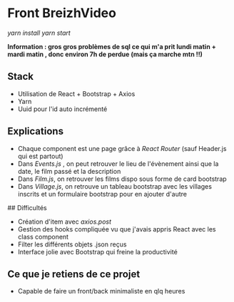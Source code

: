 # Front BreizhVideo

*yarn install*
*yarn start*

**Information : gros gros problèmes de sql ce qui m'a prit lundi matin + mardi matin , donc environ 7h de perdue (mais ça marche mtn !!)**
## Stack 

* Utilisation de React + Bootstrap + Axios 
* Yarn 
* Uuid pour l'id auto incrémenté 

## Explications 

* Chaque component est une page grâce à *React Router* (sauf Header.js qui est partout)
* Dans *Events.js* , on peut retrouver le lieu de l'évènement ainsi que la date, le film passé et la description 
* Dans *Film.js*, on retrouver les films dispo sous forme de card bootstrap 
* Dans *Village.js*, on retrouve un tableau bootstrap avec les villages inscrits et un formulaire bootstrap pour en ajouter d'autre

## Difficultés 

* Création d'item avec *axios.post* 
* Gestion des hooks compliquée vu que j'avais appris React avec les class component
* Filter les différents objets .json reçus 
* Interface jolie avec Bootstrap qui freine la productivité 

## Ce que je retiens de ce projet 

* Capable de faire un front/back minimaliste en qlq heures 
